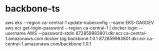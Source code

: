 # backbone-ts

aws eks --region ca-central-1 update-kubeconfig --name EKS-OAGDEV
aws ecr get-login-password --region ca-central-1 | docker login --username AWS --password-stdin 872859983801.dkr.ecr.ca-central-1.amazonaws.com
docker tag backbone:1.0.1 872859983801.dkr.ecr.ca-central-1.amazonaws.com/backbone:1.0.1

